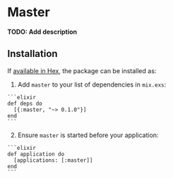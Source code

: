 # Master

**TODO: Add description**

## Installation

If [available in Hex](https://hex.pm/docs/publish), the package can be installed as:

  1. Add `master` to your list of dependencies in `mix.exs`:

    ```elixir
    def deps do
      [{:master, "~> 0.1.0"}]
    end
    ```

  2. Ensure `master` is started before your application:

    ```elixir
    def application do
      [applications: [:master]]
    end
    ```

